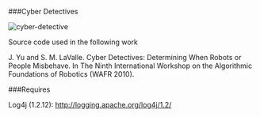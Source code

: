 ###Cyber Detectives

![cyber-detective](https://user-images.githubusercontent.com/23622170/124700263-6eda0f80-deba-11eb-9f35-69623e65e612.png)

Source code used in the following work

J. Yu and S. M. LaValle. Cyber Detectives: Determining When Robots or People Misbehave. In The Ninth International Workshop on the Algorithmic Foundations of Robotics (WAFR 2010).

###Requires 

Log4j (1.2.12): http://logging.apache.org/log4j/1.2/ 
